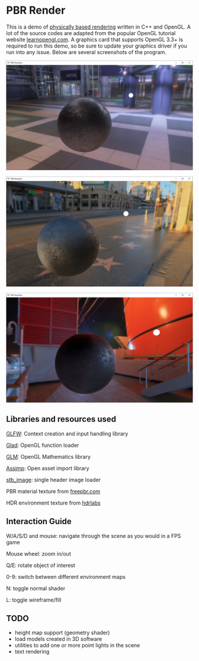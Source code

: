 # PBR Render

This is a demo of [physically based rendering](https://en.wikipedia.org/wiki/Physically_based_rendering) written in C++ and OpenGL. A lot of the source codes are adapted from the popular OpenGL tutorial website [learnopengl.com](https://learnopengl.com/). A graphics card that supports OpenGL 3.3+ is required to run this demo, so be sure to update your graphics driver if you run into any issue. Below are several screenshots of the program.

![](Screenshot_1.png)

![](Screenshot_2.png)

![](Screenshot_3.png)

## Libraries and resources used

[GLFW](https://www.glfw.org/): Context creation and input handling library

[Glad](https://glad.dav1d.de/): OpenGL function loader

[GLM](https://glm.g-truc.net/): OpenGL Mathematics library

[Assimp](https://assimp.org/): Open asset import library

[stb_image](https://github.com/nothings/stb/blob/master/stb_image.h): single header image loader

PBR material texture from [freepbr.com](http://www.freepbr.com)

HDR environment texture from [hdrlabs](http://www.hdrlabs.com/sibl/archive/)

## Interaction Guide

W/A/S/D and mouse:  navigate through the scene as you would in a FPS game

Mouse wheel: zoom in/out

Q/E: rotate object of interest

0-9: switch between different environment maps

N: toggle normal shader

L: toggle wireframe/fill

## TODO

- height map support (geometry shader)
- load models created in 3D software
- utilities to add one or more point lights in the scene
- text rendering

